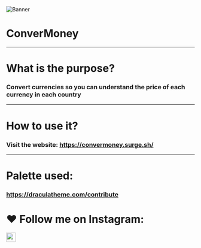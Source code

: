 <img src="https://user-images.githubusercontent.com/67880796/117546261-ec3eec00-afff-11eb-92fd-9f6ea3a6ac8a.png" alt="Banner">

# ConverMoney
___________

# What is the purpose?
### Convert currencies so you can understand the price of each currency in each country
___________

# How to use it?
### Visit the website: https://convermoney.surge.sh/
___________

# Palette used:
### https://draculatheme.com/contribute

# ❤️ Follow me on Instagram:

<a href="https://www.instagram.com/oluishe/"><img src="https://img.shields.io/badge/instagram-%23E4405F.svg?&style=for-the-badge&logo=instagram&logoColor=white" height=25></a>


